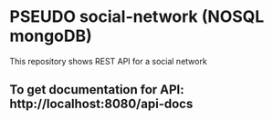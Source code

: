 # PSEUDO social-network (NOSQL mongoDB)

This repository shows REST API for a social network

## To get documentation for API: http://localhost:8080/api-docs
